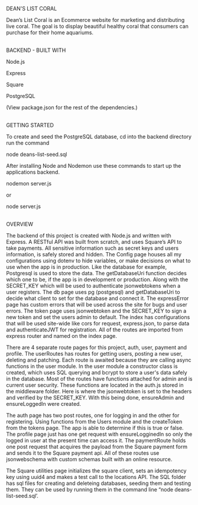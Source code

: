 DEAN'S LIST CORAL

Dean’s List Coral is an Ecommerce website for marketing and distributing live coral. The goal is to display beautiful healthy coral that consumers can purchase for their home aquariums.

<br />
BACKEND - BUILT WITH  

Node.js

Express

Square

PostgreSQL

(View package.json for the rest of the dependencies.)


<br />
GETTING STARTED  

To create and seed the PostgreSQL database, cd into the backend directory run the command

node deans-list-seed.sql

After installing Node and Nodemon use these commands to start up the applications backend.

nodemon server.js

or

node server.js


<br />
OVERVIEW  

  The backend of this project is created with Node.js and written with Express. A RESTful API was built from scratch, and uses Square’s API to take payments. All sensitive information such as secret keys and users information, is safely stored and hidden. The Config page houses all my configurations using dotenv to hide variables, or make decisions on what to use when the app is in production. Like the database for example, Postgresql is used to store the data. The getDatabaseUri function decides which one to be, if the app is in development or production. Along with the SECRET_KEY which will be used to authenticate jsonwebtokens when a user registers. The db page uses pg (postgesql) and getDatabaseUri to decide what client to set for the database and connect it. The expressError page has custom errors that will be used across the site for bugs and user errors. The token page uses jsonwebtoken and the SECRET_KEY to sign a new token and set the users admin to default. The index has configurations that will be used site-wide like cors for request, express.json, to parse data and authenticateJWT for registration. All of the routes are imported from express router and named on the index page.
  
  There are 4 separate route pages for this project, auth, user, payment and profile. The userRoutes has routes for getting users, posting a new user, deleting and patching. Each route is awaited because they are calling async functions in the user module. In the user module a constructor class is created, which uses SQL querying and bcrypt to store a user's data safely in the database. Most of the routes have functions attached for admin and is current user security. These functions are located in the auth.js stored in the middleware folder. Here is where the jsonwebtoken is set to the headers and verified by the SECRET_KEY. With this being done, ensureAdmin and ensureLoggedIn were created.
  
   The auth page has two post routes, one for logging in and the other for  registering. Using functions from the Users module and the createToken from the tokens page. The app is able to determine if this is true or false. The profile page just has one get request with ensureLogginedIn so only the logged in user at the present time can access it. The paymentRoute holds one post request that acquires the payload from the Square payment form and sends it to the Square payment api. All of these routes use jsonwebschema with custom schemas built with an online resource. 
   
   The Square utilities page initializes the square client, sets an idempotency key using uuid4 and makes a test call to the locations API. The SQL folder has sql files for creating and deleteing databases, seeding them and testing them. They can be used by running them in the command line “node deans-list-seed.sql’.
